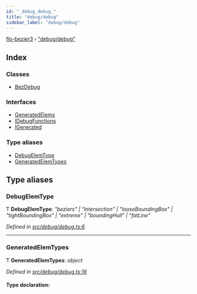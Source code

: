 ```yaml
---
id: "_debug_debug_"
title: "debug/debug"
sidebar_label: "debug/debug"
---
```


[flo-bezier3](../globals.md) › ["debug/debug"](_debug_debug_.md)

## Index

### Classes

* [BezDebug](../classes/_debug_debug_.bezdebug.md)

### Interfaces

* [GeneratedElems](../interfaces/_debug_debug_.generatedelems.md)
* [IDebugFunctions](../interfaces/_debug_debug_.idebugfunctions.md)
* [IGenerated](../interfaces/_debug_debug_.igenerated.md)

### Type aliases

* [DebugElemType](_debug_debug_.md#debugelemtype)
* [GeneratedElemTypes](_debug_debug_.md#generatedelemtypes)

## Type aliases

###  DebugElemType

Ƭ **DebugElemType**: *"beziers" | "intersection" | "looseBoundingBox" | "tightBoundingBox" | "extreme" | "boundingHull" | "fatLine"*

*Defined in [src/debug/debug.ts:6](https://github.com/FlorisSteenkamp/FloBezier/blob/6f79660/src/debug/debug.ts#L6)*

___

###  GeneratedElemTypes

Ƭ **GeneratedElemTypes**: *object*

*Defined in [src/debug/debug.ts:16](https://github.com/FlorisSteenkamp/FloBezier/blob/6f79660/src/debug/debug.ts#L16)*

#### Type declaration:

